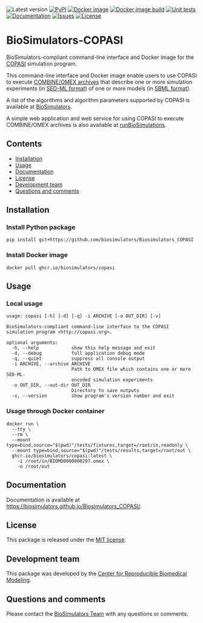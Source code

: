 ![Latest version](https://img.shields.io/github/v/tag/biosimulators/Biosimulators_COPASI)
[![PyPI](https://img.shields.io/pypi/v/biosimulators_copasi)](https://pypi.org/project/biosimulators_copasi/)
[![Docker image](https://github.com/biosimulators/Biosimulators_COPASI/workflows/Publish%20Docker%20To%20Hub/badge.svg)](https://github.com/biosimulators/Biosimulators_COPASI/actions?query=workflow%3A%22Publish+Docker+To+Hub%22)
[![Docker image build](https://github.com/biosimulators/Biosimulators_COPASI/workflows/Build%20Docker%20image/badge.svg)](https://github.com/biosimulators/Biosimulators_COPASI/actions?query=workflow%3A%22Build+Docker+image%22)
[![Unit tests](https://github.com/biosimulators/Biosimulators_COPASI/workflows/Unit%20tests/badge.svg)](https://github.com/biosimulators/Biosimulators_COPASI/actions?query=workflow%3A%22Unit+tests%22)
[![Documentation](https://img.shields.io/github/license/biosimulators/Biosimulators_COPASI?badges-awesome-green.svg)](https://biosimulators.github.io/Biosimulators_COPASI/)
[![Issues](https://img.shields.io/github/issues/biosimulators/Biosimulators_COPASI)](https://github.com/biosimulators/Biosimulators_COPASI/issues)
[![License](https://img.shields.io/github/license/biosimulators/Biosimulators_COPASI?badges-awesome-green.svg)](https://github.com/biosimulators/Biosimulators_COPASI/blob/dev/LICENSE)


# BioSimulators-COPASI 
BioSimulators-compliant command-line interface and Docker image for the [COPASI](http://copasi.org/) simulation program.

This command-line interface and Docker image enable users to use COPASI to execute [COMBINE/OMEX archives](https://combinearchive.org/) that describe one or more simulation experiments (in [SED-ML format](https://sed-ml.org)) of one or more models (in [SBML format](http://sbml.org])).

A list of the algorithms and algorithm parameters supported by COPASI is available at [BioSimulators](https://biosimulators.org/simulators/copasi).

A simple web application and web service for using COPASI to execute COMBINE/OMEX archives is also available at [runBioSimulations](https://run.biosimulations.org).

## Contents
* [Installation](#installation)
* [Usage](#local-usage)
* [Documentation](#documentation)
* [License](#license)
* [Development team](#development-team)
* [Questions and comments](#questions-and-comments)

## Installation

### Install Python package
```
pip install git+https://github.com/biosimulators/Biosimulators_COPASI
```

### Install Docker image
```
docker pull ghcr.io/biosimulators/copasi
```

## Usage

### Local usage
```
usage: copasi [-h] [-d] [-q] -i ARCHIVE [-o OUT_DIR] [-v]

BioSimulators-compliant command-line interface to the COPASI simulation program <http://copasi.org>.

optional arguments:
  -h, --help            show this help message and exit
  -d, --debug           full application debug mode
  -q, --quiet           suppress all console output
  -i ARCHIVE, --archive ARCHIVE
                        Path to OMEX file which contains one or more SED-ML-
                        encoded simulation experiments
  -o OUT_DIR, --out-dir OUT_DIR
                        Directory to save outputs
  -v, --version         show program's version number and exit
```

### Usage through Docker container
```
docker run \
  --tty \
  --rm \
  --mount type=bind,source="$(pwd)"/tests/fixtures,target=/root/in,readonly \
  --mount type=bind,source="$(pwd)"/tests/results,target=/root/out \
  ghcr.io/biosimulators/copasi:latest \
    -i /root/in/BIOMD0000000297.omex \
    -o /root/out
```

## Documentation
Documentation is available at https://biosimulators.github.io/Biosimulators_COPASI/.

## License
This package is released under the [MIT license](LICENSE).

## Development team
This package was developed by the [Center for Reproducible Biomedical Modeling](http://reproduciblebiomodels.org).

## Questions and comments
Please contact the [BioSimulators Team](mailto:info@biosimulators.org) with any questions or comments.
  